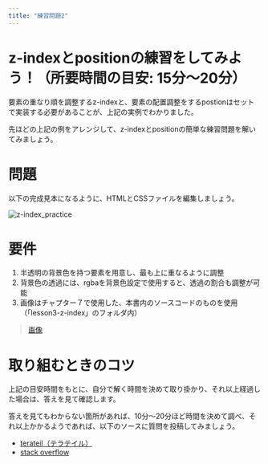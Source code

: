 ```yaml
---
title: "練習問題2"
---
```


# z-indexとpositionの練習をしてみよう！（所要時間の目安: 15分〜20分）

要素の重なり順を調整するz-indexと、要素の配置調整をするpostionはセットで実装する必要があることが、上記の実例でわかりました。

先ほどの上記の例をアレンジして、z-indexとpositionの簡単な練習問題を解いてみましょう。

# 問題

以下の完成見本になるように、HTMLとCSSファイルを編集しましょう。

![z-index_practice](https://storage.googleapis.com/zenn-user-upload/mbibsj1lmwowi4h3t6ai7l4igmga)

# 要件

1. 半透明の背景色を持つ要素を用意し、最も上に重なるように調整
2. 背景色の透過には、rgbaを背景色設定で使用すると、透過の割合も調整が可能
3. 画像はチャプター７で使用した、本書内のソースコードのものを使用（「lesson3-z-index」のフォルダ内）

> [画像](https://github.com/schabibi1/zenn-book-challenges/blob/main/lesson3-z-index/khloe-arledge-xGNi3-Hn66w-unsplash.jpg)

# 取り組むときのコツ

上記の目安時間をもとに、自分で解く時間を決めて取り掛かり、それ以上経過した場合は、答えを見て確認します。

答えを見てもわからない箇所があれば、10分〜20分ほど時間を決めて調べ、それ以上かかるようであれば、以下のソースに質問を投稿してみましょう。

- [terateil（テラテイル）](https://teratail.com/)
- [stack overflow](https://stackoverflow.com/)